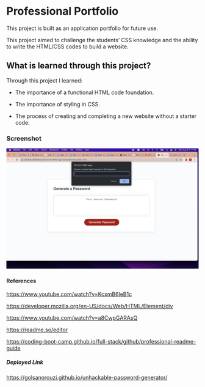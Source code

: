 
# Professional Portfolio

This project is built as an application portfolio for future use.

This project aimed to challenge the students’ CSS knowledge and the ability to write the HTML/CSS codes to build a website.

## What is learned through this project?
Through this project I learned:

- The importance of a functional HTML code foundation.

- The importance of styling in CSS.

- The process of creating and completing a new website without a starter code.


### Screenshot
![screenshot](https://github.com/Golsanorouzi/unhackable-password-generator/blob/main/assets/Screen%20Shot%202022-08-29%20at%205.11.44%20PM.png)

#### References
https://www.youtube.com/watch?v=KcxmB6leB1c

https://developer.mozilla.org/en-US/docs/Web/HTML/Element/div

https://www.youtube.com/watch?v=a8CwpGARAsQ

https://readme.so/editor

https://coding-boot-camp.github.io/full-stack/github/professional-readme-guide

##### Deployed Link
https://golsanorouzi.github.io/unhackable-password-generator/